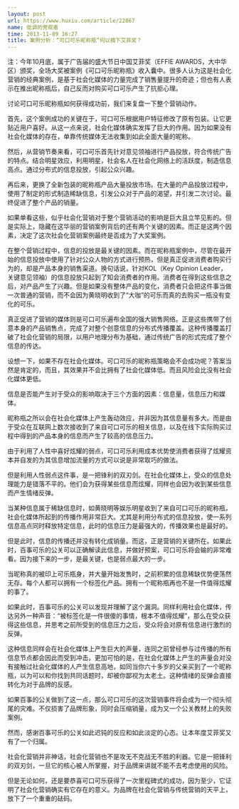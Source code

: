 ```yaml
---
layout: post
url: https://www.huxiu.com/article/22867
name: 低调的旁观者
time: 2013-11-09 16:27
title: 案例分析：“可口可乐昵称瓶”何以摘下艾菲奖？
---
```

注：今年10月底，属于广告届的盛大节日中国艾菲奖（EFFIE AWARDS，大中华区）颁奖，全场大奖被案例《可口可乐昵称瓶》收入囊中。很多人认为这是社会化营销的经典案例，是基于社会化媒体的力量完成了销售量提升的奇迹；但也有人表示在推出昵称瓶后，自己反而对购买可口可乐产生了抗拒心理。

讨论可口可乐昵称瓶如何获得成功前，我们来复盘一下整个营销动作。

首先，这个案例成功的关键在于，可口可乐根据用户特征修改了原有包装。让它更贴近用户喜好。从这一点来说，社会化媒体确实发挥了巨大的作用。因为如果没有社会化媒体的存在，单靠传统媒体无法收集到如此全面大量的昵称。

然后，从营销节奏来看，可口可乐首先针对意见领袖进行产品投放，符合传统广告的特点。结合明星效应，利用明星，社会名人在社会化网络上的活跃度，制造信息高点。通过分布式的信息投放，引起公众兴趣。

再后来，更换了全新包装的昵称瓶产品大量投放市场。在大量的产品投放过程中，使用了制定的形式制造稀缺信息，引发公众对于产品的渴望，并引发二次讨论。最终促进了整个产品的销量。

如果单看这些，似乎社会化营销对于整个营销活动的影响是巨大且立竿见影的。但是实际上，隐藏在这华丽的营销案例背后的还有两个关键的因素。而正是这两个因素，决定了这次社会化营销案例最终是否成为了大奖案例。

在整个营销过程中，信息的投放是最关键的因素。而在昵称瓶案例中，尽管在最开始的信息投放中使用了针对公众人物的方式进行预热，但是真正促进消费者购买行为的，却是产品本身的销售渠道。换句话说，针对KOL（Key Opinion Leader，关键意见领袖）的信息投放只起到了知会消费者的作用。消费者在得到这些信息之后，对产品产生了兴趣。但是如果没有整体产品的变化，消费者只会把这件事当做一次普通的营销，而不会因为黄晓明收到了“大咖”的可乐而真的去购买一瓶没有变化的可乐。

真正促进了营销的媒体则是可口可乐遍布全国的强大销售网络。正是这些携带了创意本身的产品销售点，完成了对整个创意信息的分布式传播覆盖。这种传播覆盖打破了社会化营销的局限，以用户地理分布为基础，通过传统广告的形式完成了整个信息的传达。

设想一下，如果不存在社会化媒体。可口可乐的昵称瓶策略会不会成功呢？答案当然是肯定的，而且，其效果并不会比拥有了社会化媒体低。而且风险会比没有社会化媒体更低。

信息是否能产生对于受众的影响取决于三个方面的因素：信息量，信息压力和媒体。

昵称瓶之所以会在社会化媒体上产生轰动效应，并非因为其信息量有多大。而是由于受众在互联网上数次接收到了来自可口可乐的相关信息，以及在线下实际购买过程中得到的产品本身的信息而产生了较高的信息压力。

由于利用了人性中喜好炫耀的弱点，可口可乐利用成本优势使消费者获得了炫耀资本并自发的为其信息增加流量的方式可以说是非常取巧的做法。

但是利用人性弱点这件事，是一把锋利的双刃剑。在社会化媒体上，受众的信息处理能力是错落不平的。他们会为获得某些信息而炫耀，同样也会因为收到某些信息而产生情绪反弹。

当某种信息属于稀缺信息时，如黄晓明等娱乐明星收到了来自可口可乐的昵称瓶，社会化媒体所起到的传播作用非常巨大。尤其是利用分布式的信息投放，使一系列信息高点同时释放特定信息，此时的信息压力是最强大的，传播效果也是最好的。

但是此时，信息的传播还并没有转化成销量。而这，正是营销的关键所在。如果此时，百事可乐的公关可以正确解读此信息，并做好预案，可口可乐将会输的非常难看。因为接下来的一步，是最关键，也是弱点最大的一步。

当昵称真的被印上可乐瓶身，并大量开始发售时，之前积累的信息稀缺优势便荡然无存。每个人都可以拥有一个标签化产品。拥有一个昵称瓶再也不是一件值得炫耀的事了。

如果此时，百事可乐的公关可以发现并理解了这个漏洞。同样利用社会化媒体，传达另外一种声音：“被标签化是一件很傻的事情，根本不值得炫耀”，那么在受众获得这些信息，并思考之前所受到的信息压力之后，受众将会对原有信息进行激烈的反弹。

这种信息同样会在社会化媒体上产生巨大的声量，连同之前曾经参与过传播的所有信息节点都会因此而受到冲击。更加可怕的是，在社会化媒体上产生的声量会对没有接触过社会化媒体的人产生信息高地，如同当你六十多岁的父亲买到了一个昵称瓶，以为可以和你找到共同话题时，却被你鄙视为太老土。这种情绪的反弹会直接转化为对于品牌的反感。

如果百事的公关做到了这一点，那么可口可乐的这次营销事件将会成为一个彻头彻尾的灾难。不仅损害了品牌形象，同时会压缩销量，成为又一个公关教材上的失败案例。

然而，感谢百事可乐的公关如此迟钝的反应和如此淡定的心态。让本年度艾菲奖又有了一个归属。

社会化营销并非神话，社会化营销也不是攻无不克战无不胜的利器。它是一把锋利的双刃剑，一旦它的核心被人所掌握，对于品牌来讲就不能不去考虑使用的风险。

但是无论如何，还是要恭喜可口可乐获得了一次里程碑式的成功，因为至少，它证明了社会化营销确实有它存在的意义。为品牌在社会化营销与传统营销的天平上，放下了一个重重的砝码。

